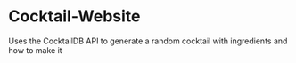 # Cocktail-Website
Uses the CocktailDB API to generate a random cocktail with ingredients and how to make it

